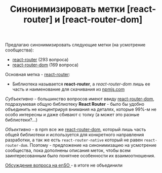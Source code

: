 ﻿---
title: "Синонимизировать метки [react-router] и [react-router-dom]"
se.owner.user_id: 291695
se.owner.display_name: "Arbery"
se.owner.link: "https://ru.meta.stackoverflow.com/users/291695/arbery"
se.link: "https://ru.meta.stackoverflow.com/questions/14285/%d0%a1%d0%b8%d0%bd%d0%be%d0%bd%d0%b8%d0%bc%d0%b8%d0%b7%d0%b8%d1%80%d0%be%d0%b2%d0%b0%d1%82%d1%8c-%d0%bc%d0%b5%d1%82%d0%ba%d0%b8-react-router-%d0%b8-react-router-dom"
se.question_id: 14285
se.post_type: question
---
<p>Предлагаю синонимизировать следующие метки (на усмотрение сообщества):</p>
<ul>
<li><a href="https://ru.stackoverflow.com/questions/tagged/react-router" class="s-tag post-tag" title="показать вопросы с меткой [react-router]" aria-label="показать вопросы с меткой [react-router]" rel="tag" aria-labelledby="tag-react-router-tooltip-container" data-tag-menu-origin="Unknown">react-router</a> (293 вопроса)</li>
<li><a href="https://ru.stackoverflow.com/questions/tagged/react-router-dom" class="s-tag post-tag" title="показать вопросы с меткой [react-router-dom]" aria-label="показать вопросы с меткой [react-router-dom]" rel="tag" aria-labelledby="tag-react-router-dom-tooltip-container" data-tag-menu-origin="Unknown">react-router-dom</a> (169 вопроса)</li>
</ul>
<p>Основная метка - <a href="https://ru.stackoverflow.com/questions/tagged/react-router" class="s-tag post-tag" title="показать вопросы с меткой [react-router]" aria-label="показать вопросы с меткой [react-router]" rel="tag" aria-labelledby="tag-react-router-tooltip-container" data-tag-menu-origin="Unknown">react-router</a>:</p>
<ul>
<li>Библиотека называется <strong>react-router</strong>, а <em>react-router-dom</em> лишь ее часть и наименование для скачивания из <a href="https://www.npmjs.com/package/react-router-dom" rel="nofollow noreferrer">npmjs.com</a></li>
</ul>
<p><em>Субъективно</em> - большинство вопросов имеют ввиду <a href="https://ru.stackoverflow.com/questions/tagged/react-router-dom" class="s-tag post-tag" title="показать вопросы с меткой [react-router-dom]" aria-label="показать вопросы с меткой [react-router-dom]" rel="tag" aria-labelledby="tag-react-router-dom-tooltip-container" data-tag-menu-origin="Unknown">react-router-dom</a>, подразумевая общую библиотеку <strong>React Router</strong> - было бы удобно объединить не концентрируя внимания на деталях, которые 99%-м не особо интересны и даже сбивают с толку (а может это разные библиотеки?...)</p>
<p><em>Объективно</em> - в npm все же <a href="https://www.npmjs.com/package/react-router-dom?activeTab=readme" rel="nofollow noreferrer">react-router-dom</a>, который лишь часть общей библиотеки и используется для конкретного направления разработки, а так же есть <code>react-router-native</code> который не равен <code>react-router-dom</code>. Поэтому - предложение на синонимизацию на усмотрение сообщества, пока дополнены описания меток, чтобы всем заинтересованным было понятнее особенности их взаимоотношения.</p>
<p><a href="https://meta.stackoverflow.com/questions/406149/should-tags-react-router-dom-and-react-router-be-combined">Обсуждение вопроса на enSO </a> - в итоге не объединили</p>
